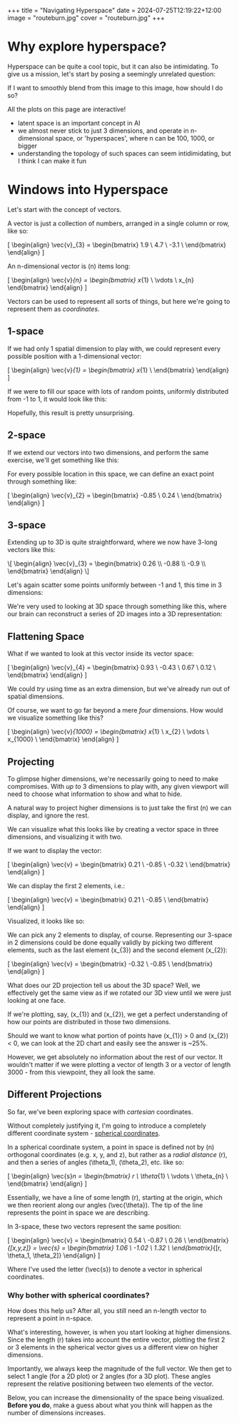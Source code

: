 +++
title = "Navigating Hyperspace"
date = 2024-07-25T12:19:22+12:00
image = "routeburn.jpg"
cover = "routeburn.jpg"
+++
<script src="./plotly-2.32.0.min.js?{{ .Now.Unix }}" charset="utf-8"></script>
<script src="math_lib.js?{{ .Now.Unix }}"></script>
<script src="charts.js?{{ .Now.Unix }}"></script>
<script src="vector_math.js?{{ .Now.Unix }}"></script>


# Why explore hyperspace?

Hyperspace can be quite a cool topic, but it can also be intimidating. 
To give us a mission, let's start by posing a seemingly unrelated
question:

If I want to smoothly blend from this image to this image, how should
I do so?

All the plots on this page are interactive!

- latent space is an important concept in AI
- we almost never stick to just 3 dimensions, and operate in n-dimensional space,
  or 'hyperspaces', where n can be 100, 1000, or bigger
- understanding the topology of such spaces can seem intidimidating, 
 but I think I can make it fun


# Windows into Hyperspace

Let's start with the concept of vectors. 

A vector is just a collection of numbers,
arranged in a single column or row, like so:

\[
\begin{align}
    \vec{v}_{3} = \begin{bmatrix}
        1.9 \\
        4.7 \\
        -3.1 \\
    \end{bmatrix}
\end{align}
\]

An n-dimensional vector is \(n\) items long:

\[
\begin{align}
    \vec{v}_{n} = \begin{bmatrix}
        x_{1} \\
        \vdots \\
        x_{n}
    \end{bmatrix}
\end{align}
\]

Vectors can be used to represent all sorts of things, but here we're
going to represent them as *coordinates*.

## 1-space

If we had only 1 spatial dimension to play with, we could represent every 
possible position with a 1-dimensional vector:

\[
\begin{align}
    \vec{v}_{1} = \begin{bmatrix}
        x_{1} \\
    \end{bmatrix}
\end{align}
\]

If we were to fill our space with lots of random points, uniformly 
distributed from -1 to 1, it would look like this: 


<div id="1d_space_chart" class="plotly"></div>

<script>
const vec_space = rand(1000, 1);
get_2d_chart(vec_space, "1d_space_chart", 0, ["", "", ""]);
</script>


Hopefully, this result is pretty unsurprising. 


## 2-space
If we extend our vectors into two dimensions, and perform the same exercise, we'll get
something like this: 

<div id="2d_space_chart" class="plotly"></div>

<script>
const vec_space_2 = rand(1_000, 2);
get_2d_chart(vec_space_2, "2d_space_chart", 0, ["", "", ""]);
</script>

For every possible location in this space, we can
define an exact point through something like:

\[
\begin{align}
    \vec{v}_{2} = \begin{bmatrix}
        -0.85 \\
        0.24 \\
    \end{bmatrix}
\end{align}
\]

## 3-space
Extending up to 3D is quite straightforward, where we 
now have 3-long vectors like this:

<div id="3_vec">
\[
\begin{align}
    \vec{v}_{3} = \begin{bmatrix}
        0.26 \\
        -0.88 \\
        -0.9 \\
    \end{bmatrix}
\end{align}
\]
</div>

Let's again scatter some points uniformly between -1 and 1, 
this time in 3 dimensions:

<div id="3d_space_chart" style="width: 100%;"></div>

<script>
const vec_space_3 = rand(10_000, 3);
get_3d_chart(vec_space_3, "3d_space_chart", 0, ["", "", ""]);
latexize_vector(vec_space_3[0], "3_vec");
</script>

We're very used to looking at 3D space through something like this, where 
our brain can reconstruct a series of 2D images into a 3D representation:

## Flattening Space

What if we wanted to look at this vector
inside its vector space:

\[
\begin{align}
    \vec{v}_{4} = \begin{bmatrix}
        0.93  \\
        -0.43 \\
        0.67  \\
        0.12  \\
    \end{bmatrix}
\end{align}
\]

We could *try* using time as an extra dimension,
but we've already run out of spatial dimensions. 

Of course, we want to go far beyond a mere *four* dimensions. 
How would we visualize something like this?

\[
\begin{align}
    \vec{v}_{1000} = \begin{bmatrix}
        x_{1}      \\
        x_{2}      \\
        \vdots     \\
        x_{1000}   \\
    \end{bmatrix}
\end{align}
\]

## Projecting 

To glimpse higher dimensions, we're
necessarily going to need to make compromises. 
With *up to* 3 dimensions to play with, any given 
viewport will need to choose what information to show and what to hide. 

A natural way to project higher dimensions is to just take
the first \(n\) we can display, and ignore the rest.

We can visualize what this looks like by creating a vector space
in three dimensions, and visualizing it with two. 

If we want to display the vector:

\[
\begin{align}
    \vec{v} = \begin{bmatrix}
        0.21   \\
        -0.85  \\
        -0.32  \\
    \end{bmatrix}
\end{align}
\]

We can display the first 2 elements, i.e.:

\[
\begin{align}
    \vec{v} = \begin{bmatrix}
        0.21  \\
        -0.85 \\
    \end{bmatrix}
\end{align}
\]

Visualized, it looks like so:

<div id="3d_into_2d" style="width: 100%;"></div>

<script>
get_2d_3d_chart(vec_space_3, "3d_into_2d");
</script>

We can pick any 2 elements to display, of course. 
Representing our 3-space in 2 dimensions could 
be done equally validly by picking two different
elements, such as the last element \(x_{3}\)
and the second element \(x_{2}\):

\[
\begin{align}
    \vec{v} = \begin{bmatrix}
        -0.32 \\
        -0.85 \\
    \end{bmatrix}
\end{align}
\]

What does our 2D projection tell us about the 3D space?
Well, we effectively get the same view as if we rotated 
our 3D view until we were just looking at one face. 

If we're plotting, say, \(x_{1}\) and \(x_{2}\),
we get a perfect understanding of how our points are
distributed in those two dimensions. 

Should we want to know
what portion of points have \(x_{1}\) > 0
and \(x_{2}\) < 0, we can
look at the 2D chart and easily see the answer is
~25%.

However, we get absolutely no information about the
rest of our vector. It wouldn't matter if we were
plotting a vector of length 3 or a vector of length 
3000 - from this viewpoint, they all look the same.

## Different Projections

So far, we've been exploring space with *cartesian* coordinates.

Without completely justifying it, I'm going to introduce
a completely different coordinate system - [spherical coordinates](https://en.wikipedia.org/wiki/Spherical_coordinate_system).

In a spherical coordinate system, a point in space is defined
not by \(n\) orthogonal coordinates (e.g. x, y, and z), but rather 
as a *radial distance* \(r\), and then a series of angles
\(\theta_1\), \(\theta_2\), etc. like so:

\[
\begin{align}
    \vec{s}_n = \begin{bmatrix}
        r          \\
        \theta_{1} \\
        \vdots     \\
        \theta_{n} \\
    \end{bmatrix}
\end{align}
\]



Essentially, we have a line of some length \(r\), starting at the
origin, which we then reorient along our angles \(\vec{\theta}\).
The tip of the line represents the point in space we are describing.

In 3-space, these two vectors represent the same position:

\[
\begin{align}
    \vec{v} = \begin{bmatrix}
        0.54  \\
        -0.87 \\
        0.26  \\
    \end{bmatrix}_{[x,y,z]}
    = \vec{s} = \begin{bmatrix}
        1.06  \\
        -1.02 \\
        1.32  \\
    \end{bmatrix}_{[r, \theta_1, \theta_2]}
\end{align}
\]

Where I've used the letter \(\vec{s}\) to denote a 
vector in spherical coordinates.

### Why bother with spherical coordinates?
How does this help us? After all, you still
need an n-length vector to represent a point in n-space.

What's interesting, however, is when you start looking at 
higher dimensions. Since the length \(r\) takes into account
the entire vector, plotting the first 2 or 3 elements in the 
spherical vector gives us a different view on higher dimensions.

Importantly, we always keep the magnitude of the full vector.
We then get to select 1 angle (for a 2D plot) or 2 angles (for 
a 3D plot). These angles represent the relative positioning
between two elements of the vector.


Below, you can increase the dimensionality of the space being
visualized. **Before you do**, make a guess about what you think
will happen as the number of dimensions increases.

<div id="spherical" style="width: 100%;"></div>
<div id="spherical_vec" style="display: flexbox;"></div>
<div id="tooltip-1space" style="display: none;">
    // 1-space

1-space is boring as ever... 

Jump to the next space with the "Dimensions (+)" button.
</div>
<div id="tooltip-2space" style="display: none;">
// 2-space

In 2-space, both the 2D and the 3D plot display the same 
thing. This is also the exact same view we would get if we were
using cartesian coordinates. Because any 2-length vector losslessly
describes this space, we can freely switch between them without issue.
</div>
<div id="tooltip-3space" style="display: none;">
// 3-space

3-space is where it gets interesting. Our **3D plot** still holds enough
dimensionality to perfectly represent our vector, and so our view is
identical to the cartesian plot we had earlier. 

The **2D plot**, however, is different. Even though our points are randomly
distributed between -1 and 1, we are starting to see points shift outside
that range.

Remember that the distance from the origin (0, 0) in our 2D plot now
represents the absolute distance from the origin in n-space. 

Looking at the 3D view of the cube, which points might have a distance to 
the origin (a *magnitude*) greater than 1?

Interestingly, a hole has started to appear in the centre of the plot. 

Why do you think this is? 

What might you expect to see happen as we continue to increase the dimensionality
of our space?
</div>
<div id="tooltip-4space" style="display: none;">
// 4-space

This is the first space that cannot be fully represented by the
spatial dimensions we have at hand. If you've been watching the 2D 
plot over the last few dimensionalities, you should be able to guess
what's coming for our 3-space plot.

This is also the first dimensionality where we get multiple 3D and 2D 
plots to hop between. By pressing the "Elements (-)" or "Elements (+)"
buttons, we can move through the vector, choosing different elements
to act as the "direction" component of our spherical projection.
</div>

<div id="tooltip-5space" style="display: none;">
// 5-space and beyond

I'll leave you be as you explore the next few dimensions.

Have a play around, and try and build an intuition for 
what these charts are telling you about the spaces.
</div>


<script>
let dims_with_text = [1, 2, 3, 4, 5];
const vec_space_1000 = rand(10000, 1000);
let redraw_spherical = get_spherical_chart(vec_space_1000, 'spherical', ["", "", ""]);
let callback = (dimensions, slice_offset) => {
    for (let dim of dims_with_text) {
        if (dim == dimensions) {
            document.getElementById(`tooltip-${dimensions}space`).style.display = "block";
        }
        else {
            document.getElementById(`tooltip-${dim}space`).style.display = "none";
        }
    }
    redraw_spherical(dimensions, slice_offset);
}
let widget = get_vector_widget(vec_space_1000[0], 'spherical_vec', callback);
</script>

